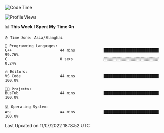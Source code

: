 <!--START_SECTION:waka-->
![Code Time](http://img.shields.io/badge/Code%20Time-154%20hrs%2028%20mins-blue)

![Profile Views](http://img.shields.io/badge/Profile%20Views-2-blue)

📊 **This Week I Spent My Time On** 

```text
⌚︎ Time Zone: Asia/Shanghai

💬 Programming Languages: 
C++                      44 mins             █████████████████████████   99.76% 
C                        0 secs              ░░░░░░░░░░░░░░░░░░░░░░░░░   0.24%

🔥 Editors: 
VS Code                  44 mins             █████████████████████████   100.0%

🐱‍💻 Projects: 
BusTub                   44 mins             █████████████████████████   100.0%

💻 Operating System: 
WSL                      44 mins             █████████████████████████   100.0%

```


 Last Updated on 11/07/2022 18:18:52 UTC
<!--END_SECTION:waka-->